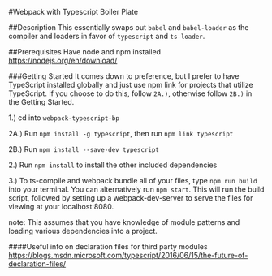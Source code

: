 #Webpack with Typescript Boiler Plate

##Description
This essentially swaps out `babel` and `babel-loader` as the compiler and loaders in favor of `typescript` and `ts-loader`. 

##Prerequisites
Have node and npm installed https://nodejs.org/en/download/


###Getting Started 
It comes down to preference, but I prefer to have TypeScript installed globally and just use npm link for projects
that utilize TypeScript. If you choose to do this, follow `2A.)`, otherwise follow `2B.)` in the Getting Started.

1.) cd into `webpack-typescript-bp`

2A.) Run `npm install -g typescript`, then run `npm link typescript`

2B.) Run `npm install --save-dev typescript`

2.) Run `npm install` to install the other included dependencies

3.) To ts-compile and webpack bundle all of your files, type `npm run build` into your terminal.
    You can alternatively run `npm start`. This will run the build script, followed by setting
    up a webpack-dev-server to serve the files for viewing at your localhost:8080.

note: This assumes that you have knowledge of module patterns and loading various dependencies into a project.

####Useful info on declaration files for third party modules
https://blogs.msdn.microsoft.com/typescript/2016/06/15/the-future-of-declaration-files/

